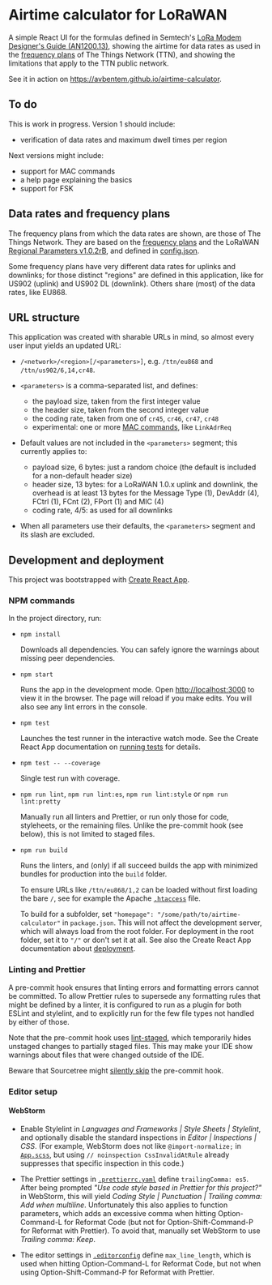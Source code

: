 # Airtime calculator for LoRaWAN

A simple React UI for the formulas defined in Semtech's [LoRa Modem Designer's Guide
(AN1200.13)](./doc/LoraDesignGuide_STD.pdf), showing the airtime for data rates as used in the
[frequency plans](https://www.thethingsnetwork.org/docs/lorawan/frequency-plans.html) of The
Things Network (TTN), and showing the limitations that apply to the TTN public network.

See it in action on <https://avbentem.github.io/airtime-calculator>.

## To do

This is work in progress. Version 1 should include:

- verification of data rates and maximum dwell times per region

Next versions might include:

- support for MAC commands
- a help page explaining the basics
- support for FSK

## Data rates and frequency plans

The frequency plans from which the data rates are shown, are those of The Things Network. They are
based on the [frequency plans](https://www.thethingsnetwork.org/docs/lorawan/frequency-plans.html) and
the LoRaWAN [Regional Parameters v1.0.2rB](./doc/lorawan_regional_parameters_v1.0.2_final_1944_1.pdf),
and defined in [config.json](./public/config.json).

Some frequency plans have very different data rates for uplinks and downlinks; for those distinct
"regions" are defined in this application, like for US902 (uplink) and US902 DL (downlink). Others
share (most) of the data rates, like EU868.

## URL structure

This application was created with sharable URLs in mind, so almost every user input yields an updated URL:

- `/<network>/<region>[/<parameters>]`, e.g. `/ttn/eu868` and `/ttn/us902/6,14,cr48`.

- `<parameters>` is a comma-separated list, and defines:

  - the payload size, taken from the first integer value
  - the header size, taken from the second integer value
  - the coding rate, taken from one of `cr45`, `cr46`, `cr47`, `cr48`
  - experimental: one or more [MAC commands](./src/lora/MacCommands.ts), like `LinkAdrReq`

- Default values are not included in the `<parameters>` segment; this currently applies to:

  - payload size, 6 bytes: just a random choice (the default is included for a non-default header size)
  - header size, 13 bytes: for a LoRaWAN 1.0.x uplink and downlink, the overhead is at least 13 bytes
    for the Message Type (1), DevAddr (4), FCtrl (1), FCnt (2), FPort (1) and MIC (4)
  - coding rate, 4/5: as used for all downlinks

- When all parameters use their defaults, the `<parameters>` segment and its slash are excluded.

## Development and deployment

This project was bootstrapped with [Create React App](https://create-react-app.dev/).

### NPM commands

In the project directory, run:

- `npm install`

  Downloads all dependencies. You can safely ignore the warnings about missing peer dependencies.

- `npm start`

  Runs the app in the development mode. Open [http://localhost:3000](http://localhost:3000) to view
  it in the browser. The page will reload if you make edits. You will also see any lint errors in
  the console.

- `npm test`

  Launches the test runner in the interactive watch mode. See the Create React App documentation on
  [running tests](https://create-react-app.dev/docs/running-tests) for details.

- `npm test -- --coverage`

  Single test run with coverage.

- `npm run lint`, `npm run lint:es`, `npm run lint:style` or `npm run lint:pretty`

  Manually run all linters and Prettier, or run only those for code, styleheets, or the remaining
  files. Unlike the pre-commit hook (see below), this is not limited to staged files.

- `npm run build`

  Runs the linters, and (only) if all succeed builds the app with minimized bundles for production
  into the `build` folder.

  To ensure URLs like `/ttn/eu868/1,2` can be loaded without first loading the bare `/`, see for
  example the Apache [`.htaccess`](./public/.htaccess) file.

  To build for a subfolder, set `"homepage": "/some/path/to/airtime-calculator"` in `package.json`.
  This will not affect the development server, which will always load from the root folder. For
  deployment in the root folder, set it to `"/"` or don't set it at all. See also the Create React
  App documentation about [deployment](https://create-react-app.dev/docs/deployment).

### Linting and Prettier

A pre-commit hook ensures that linting errors and formatting errors cannot be committed. To allow
Prettier rules to supersede any formatting rules that might be defined by a linter, it is configured
to run as a plugin for both ESLint and stylelint, and to explicitly run for the few file types not
handled by either of those.

Note that the pre-commit hook uses [lint-staged](https://github.com/okonet/lint-staged), which
temporarily hides unstaged changes to partially staged files. This may make your IDE show warnings
about files that were changed outside of the IDE.

Beware that Sourcetree might [silently skip](https://jira.atlassian.com/browse/SRCTREE-7184) the
pre-commit hook.

### Editor setup

#### WebStorm

- Enable Stylelint in _Languages and Frameworks | Style Sheets | Stylelint_, and optionally disable
  the standard inspections in _Editor | Inspections | CSS_. (For example, WebStorm does not like
  `@import-normalize;` in [`App.scss`](./src/App.scss), but using `// noinspection CssInvalidAtRule`
  already suppresses that specific inspection in this code.)

- The Prettier settings in [`.prettierrc.yaml`](.prettierrc.yaml) define `trailingComma: es5`. After
  being prompted _"Use code style based in Prettier for this project?"_ in WebStorm, this will yield
  _Coding Style | Punctuation | Trailing comma: Add when multiline_. Unfortunately this also applies
  to function parameters, which adds an excessive comma when hitting Option-Command-L for Reformat
  Code (but not for Option-Shift-Command-P for Reformat with Prettier). To avoid that, manually set
  WebStorm to use _Trailing comma: Keep_.

- The editor settings in [`.editorconfig`](.editorconfig) define `max_line_length`, which is used
  when hitting Option-Command-L for Reformat Code, but not when using Option-Shift-Command-P for
  Reformat with Prettier.

